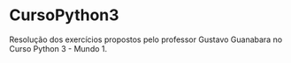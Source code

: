 # CursoPython3
Resolução dos exercícios propostos pelo professor Gustavo Guanabara no Curso Python 3 - Mundo 1.

